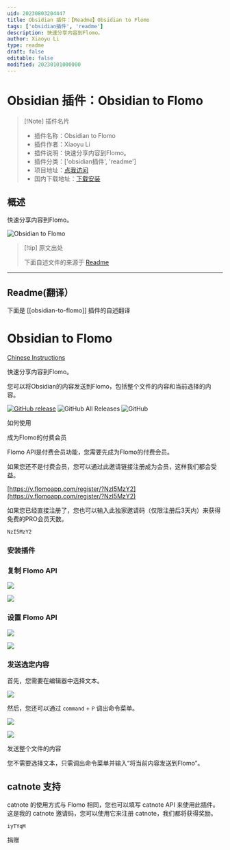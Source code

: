 ```yaml
---
uid: 20230803204447
title: Obsidian 插件：【Readme】Obsidian to Flomo
tags: ['obsidian插件', 'readme']
description: 快速分享内容到Flomo。
author: Xiaoyu Li
type: readme
draft: false
editable: false
modified: 20230101000000
---
```


# Obsidian 插件：Obsidian to Flomo

> [!Note] 插件名片
> - 插件名称：Obsidian to Flomo
> - 插件作者：Xiaoyu Li
> - 插件说明：快速分享内容到Flomo。
> - 插件分类：['obsidian插件', 'readme']
> - 项目地址：[点我访问](https://github.com/metal-young/obsidian-to-flomo)
> - 国内下载地址：[下载安装](https://pkmer.cn/products/plugin/pluginMarket/?obsidian-to-flomo)

## 概述

快速分享内容到Flomo。

![Obsidian to Flomo](https://cdn.pkmer.cn/covers/obsidian-to-flomo.png!pkmer)

> [!tip] 原文出处
> 
>下面自述文件的来源于 [Readme](https://ghproxy.net/https://raw.githubusercontent.com/metal-young/obsidian-to-flomo/master/README.md)
> 

---

## Readme(翻译）

下面是 [[obsidian-to-flomo]] 插件的自述翻译


# Obsidian to Flomo
[Chinese Instructions](README_CN.md)

快速分享内容到Flomo。

您可以将Obsidian的内容发送到Flomo，包括整个文件的内容和当前选择的内容。

[![GitHub release](https://img.shields.io/github/v/release/metal-young/obsidian-to-flomo?style=for-the-badge&sort=semver)](https://github.com/metal-young/obsidian-to-flomo/releases/latest)
![GitHub All Releases](https://img.shields.io/github/downloads/metal-young/obsidian-to-flomo/total?style=for-the-badge)
![GitHub](https://img.shields.io/github/license/metal-young/obsidian-to-flomo?style=for-the-badge)

如何使用

成为Flomo的付费会员

Flomo API是付费会员功能，您需要先成为Flomo的付费会员。

如果您还不是付费会员，您可以通过此邀请链接注册成为会员，这样我们都会受益。

[https://v.flomoapp.com/register/?NzI5MzY2](https://v.flomoapp.com/register/?NzI5MzY2)

如果您已经直接注册了，您也可以输入此独家邀请码（仅限注册后3天内）来获得免费的PRO会员天数。

```
NzI5MzY2
```

### 安装插件

### 复制 Flomo API

![](https://cdn.metalyoung.com/202210/4189df9a713c42f5f2e05e3864078375.png?x-oss-process=image/auto-orient,1/resize,m_lfit,w_200/quality,q_90)

![](https://cdn.metalyoung.com/202210/779e61675387c1e9b1025d15c1384ea2.png?x-oss-process=image/auto-orient,1/resize,m_lfit,w_400/quality,q_90)

### 设置 Flomo API

![](https://cdn.metalyoung.com/202210/b571bbdcd680fe84a1b35890ebf53b94.png?x-oss-process=image/auto-orient,1/resize,m_lfit,w_600/quality,q_90)

![](https://cdn.metalyoung.com/202210/9b02789ba6ff50b113970fda0c1c9121.png?x-oss-process=image/auto-orient,1/resize,m_lfit,w_600/quality,q_90)

### 发送选定内容

首先，您需要在编辑器中选择文本。

![](https://cdn.metalyoung.com/202210/510e64df1409646a421f23b7597965c3.png?x-oss-process=image/auto-orient,1/resize,m_lfit,w_600/quality,q_90)

然后，您还可以通过 `command` + `P` 调出命令菜单。

![](https://cdn.metalyoung.com/202210/32ab062ed85d121e45052058c79af1e1.png?x-oss-process=image/auto-orient,1/resize,m_lfit,w_600/quality,q_90)

![](https://cdn.metalyoung.com/202210/e9da4e4bfe8406a1c6fa0e02374a3586.png?x-oss-process=image/auto-orient,1/resize,m_lfit,w_600/quality,q_90)

发送整个文件的内容

您不需要选择文本，只需调出命令菜单并输入“将当前内容发送到Flomo”。

## catnote 支持
catnote 的使用方式与 Flomo 相同，您也可以填写 catnote API 来使用此插件。
这是我的 catnote 邀请码，您可以使用它来注册 catnote，我们都将获得奖励。
```
iyTYqM
```

捐赠



